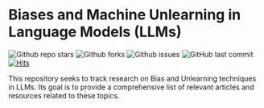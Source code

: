 # Biases and Machine Unlearning in Language Models (LLMs)

![Github repo stars](https://img.shields.io/github/stars/fabianumfalco/llm-bias-unlearning)
![Github forks](https://img.shields.io/github/forks/fabianumfalco/llm-bias-unlearning)
![Github issues](https://img.shields.io/github/issues/fabianumfalco/llm-bias-unlearning)
![GitHub last commit](https://img.shields.io/github/last-commit/fabianumfalco/llm-bias-unlearning)
[![Hits](https://hits.seeyoufarm.com/api/count/incr/badge.svg?url=https://github.com/fabianumfalco/llm-bias-unlearning&count_bg=%2379C83D&title_bg=%23555555&icon=&icon_color=%23E7E7E7&title=hits&edge_flat=false)](https://hits.seeyoufarm.com)


This repository seeks to track research on Bias and Unlearning techniques in LLMs. Its goal is to provide a comprehensive list of relevant articles and resources related to these topics.

